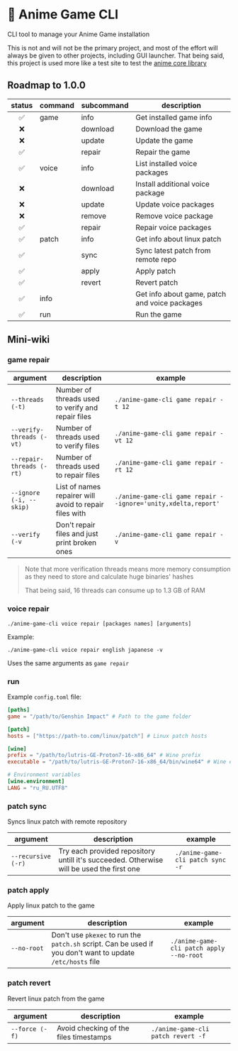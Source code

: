# 🦀 Anime Game CLI

CLI tool to manage your Anime Game installation

This is not and will not be the primary project, and most of the effort will always be given to other projects, including GUI launcher. That being said, this project is used more like a test site to test the [anime core library](https://gitlab.com/an-anime-team/anime-game-core)

## Roadmap to 1.0.0

| status | command | subcommand | description |
| :-: | - | - | - |
| ✅ | game | info | Get installed game info |
| ❌ | | download | Download the game |
| ❌ | | update | Update the game |
| ✅ | | repair | Repair the game |
| ✅ | voice | info | List installed voice packages |
| ❌ | | download | Install additional voice package |
| ❌ | | update | Update voice packages |
| ❌ | | remove | Remove voice package |
| ✅ | | repair | Repair voice packages |
| ✅ | patch | info | Get info about linux patch |
| ✅ | | sync | Sync latest patch from remote repo |
| ✅ | | apply | Apply patch |
| ✅ | | revert | Revert patch |
| ✅ | info | | Get info about game, patch and voice packages |
| ✅ | run | | Run the game |

## Mini-wiki

### game repair

| argument | description | example |
| - | - | - |
| `--threads (-t)` | Number of threads used to verify and repair files | `./anime-game-cli game repair -t 12` |
| `--verify-threads (-vt)` | Number of threads used to verify files | `./anime-game-cli game repair -vt 12` |
| `--repair-threads (-rt)` | Number of threads used to repair files | `./anime-game-cli game repair -rt 12` |
| `--ignore (-i, --skip)` | List of names repairer will avoid to repair files with | `./anime-game-cli game repair --ignore='unity,xdelta,report'` |
| `--verify (-v` | Don't repair files and just print broken ones | `./anime-game-cli game repair -v` |

> Note that more verification threads means more memory consumption as they need to store and calculate huge binaries' hashes
>
> That being said, 16 threads can consume up to 1.3 GB of RAM

### voice repair

```
./anime-game-cli voice repair [packages names] [arguments]
```

Example:

```
./anime-game-cli voice repair english japanese -v
```

Uses the same arguments as `game repair`

### run

Example `config.toml` file:

```toml
[paths]
game = "/path/to/Genshin Impact" # Path to the game folder

[patch]
hosts = ["https://path-to.com/linux/patch"] # Linux patch hosts

[wine]
prefix = "/path/to/lutris-GE-Proton7-16-x86_64" # Wine prefix
executable = "/path/to/lutris-GE-Proton7-16-x86_64/bin/wine64" # Wine executable

# Environment variables
[wine.environment]
LANG = "ru_RU.UTF8"
```

### patch sync

Syncs linux patch with remote repository

| argument | description | example |
| - | - | - |
| `--recursive (-r)` | Try each provided repository untill it's succeeded. Otherwise will be used the first one | `./anime-game-cli patch sync -r` |

### patch apply

Apply linux patch to the game

| argument | description | example |
| - | - | - |
| `--no-root` | Don't use `pkexec` to run the `patch.sh` script. Can be used if you don't want to update `/etc/hosts` file | `./anime-game-cli patch apply --no-root` |

### patch revert

Revert linux patch from the game

| argument | description | example |
| - | - | - |
| `--force (-f)` | Avoid checking of the files timestamps | `./anime-game-cli patch revert -f` |

